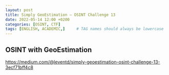 ```yaml
---
layout: post
title: Simply GeoEstimation — OSINT Challenge 13
date: 2022-05-14 12:00 +0200
categories: [OSINT, CTF]
tags: [ENGLISH, ACADEMIC,]     # TAG names should always be lowercase
---
```


## OSINT with GeoEstimation
https://medium.com/@leventd/simply-geoestimation-osint-challenge-13-3ecf71bff4c8
